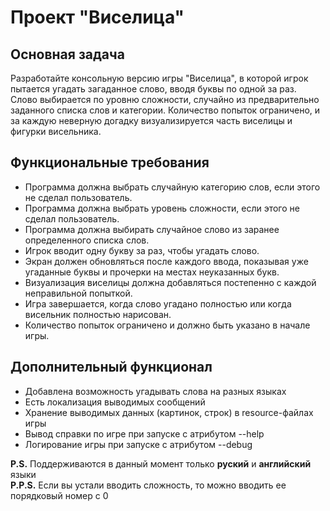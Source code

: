 # Проект "Виселица"

## Основная задача
Разработайте консольную версию игры "Виселица", в которой игрок пытается угадать загаданное слово, вводя буквы по одной за раз. Слово выбирается по уровню сложности, случайно из предварительно заданного списка слов и категории. Количество попыток ограничено, и за каждую неверную догадку визуализируется часть виселицы и фигурки висельника.

## Функциональные требования
* Программа должна выбрать случайную категорию слов, если этого не сделал пользователь.
* Программа должна выбрать уровень сложности, если этого не сделал пользователь.
* Программа должна выбирать случайное слово из заранее определенного списка слов.
* Игрок вводит одну букву за раз, чтобы угадать слово.
* Экран должен обновляться после каждого ввода, показывая уже угаданные буквы и прочерки на местах неуказанных букв.
* Визуализация виселицы должна добавляться постепенно с каждой неправильной попыткой.
* Игра завершается, когда слово угадано полностью или когда висельник полностью нарисован.
* Количество попыток ограничено и должно быть указано в начале игры.

## Дополнительный функционал
* Добавлена возможность угадывать слова на разных языках
* Есть локализация выводимых сообщений
* Хранение выводимых данных (картинок, строк) в resource-файлах игры
* Вывод справки по игре при запуске с атрибутом --help
* Логирование игры при запуске с атрибутом --debug  

**P.S.** Поддерживаются в данный момент только **__руский__** и **__английский__** языки  
**P.P.S.** Если вы устали вводить сложность, то можно вводить ее порядковый номер с 0
